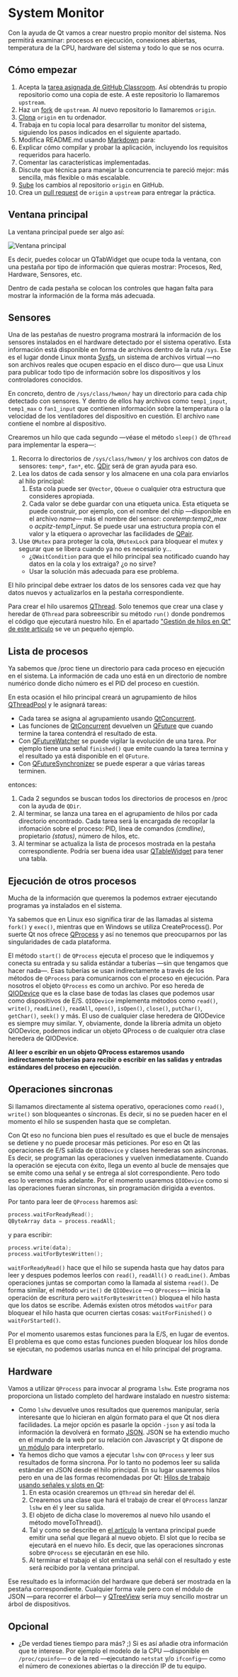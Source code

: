 # System Monitor

Con la ayuda de Qt vamos a crear nuestro propio monitor del sistema. Nos permitirá examinar: procesos en ejecución, conexiones abiertas, temperatura de la CPU, hardware del sistema y todo lo que se nos ocurra.

## Cómo empezar

 1. Acepta la [tarea asignada de GitHub Classroom](https://classroom.github.com/assignment-invitations/db3c0db7dc53b0bce07d4d2cf3826f97). Así obtendrás tu propio repositorio como una copia de este. A este repositorio lo llamaremos `upstream`.
 2. Haz un [fork](https://guides.github.com/activities/forking/) de `upstream`. Al nuevo repositorio lo llamaremos `origin`.
 3. [Clona](http://gitref.org/creating/#clone) `origin` en tu ordenador.
 4. Trabaja en tu copia local para desarrollar tu monitor del sistema, siguiendo los pasos indicados en el siguiente apartado.
 5. Modifica README.md usando [Markdown](https://guides.github.com/features/mastering-markdown/) para:
   1. Explicar cómo compilar y probar la aplicación, incluyendo los requisitos requeridos para hacerlo.
   2. Comentar las características implementadas.
   3. Discute que técnica para manejar la concurrencia te pareció mejor: más sencilla, más flexible o más escalable.
 5. [Sube](http://gitref.org/remotes/#push) los cambios al repositorio `origin` en GitHub.
 6. Crea un [pull request](https://help.github.com/articles/creating-a-pull-request) de `origin` a `upstream` para entregar la práctica.

## Ventana principal

La ventana principal puede ser algo así:

![Ventana principal](/../master/images/main-window.png)

Es decir, puedes colocar un QTabWidget que ocupe toda la ventana, con una pestaña por tipo de información que quieras mostrar: Procesos, Red, Hardware, Sensores, etc.

Dentro de cada pestaña se colocan los controles que hagan falta para mostrar la información de la forma más adecuada.

## Sensores

Una de las pestañas de nuestro programa mostrará la información de los sensores instalados en el hardware detectado por el sistema operativo. Esta información está disponible en forma de archivos dentro de la ruta `/sys`. Ese es el lugar donde Linux monta [Sysfs](https://es.wikipedia.org/wiki/Sysfs), un sistema de archivos virtual —no son archivos reales que ocupen espacio en el disco duro— que usa Linux para publicar todo tipo de información sobre los dispositivos y los controladores conocidos.

En concreto, dentro de `/sys/class/hwmon/` hay un directorio para cada chip detectado con sensores. Y dentro de ellos hay archivos como `temp1_input`, `temp1_max` o `fan1_input` que contienen información sobre la temperatura o la velocidad de los ventiladores del dispositivo en cuestión. El archivo `name` contiene el nombre al dispositivo.

Crearemos un hilo que cada segundo —véase el método `sleep()` de `QThread` para implementar la espera—:

 1. Recorra lo directorios de `/sys/class/hwmon/` y los archivos con datos de sensores: `temp*`, `fan*`, etc. [QDir](http://doc.qt.io/qt-5/qdir.html) será de gran ayuda para eso.
 2. Lea los datos de cada sensor y los almacene en una cola para enviarlos al hilo principal:
    1. Esta cola puede ser `QVector`, `QQueue` o cualquier otra estructura que consideres apropiada.
    2. Cada valor se debe guardar con una etiqueta unica. Esta etiqueta se puede construir, por ejemplo, con el nombre del chip —disponible en el archivo _name_— más el nombre del sensor: _coretemp:temp2\_max_ o _acpitz-temp1\_input_. Se puede usar una estructura propia con el valor y la etiquera o aprovechar las facilidades de [QPair](http://doc.qt.io/qt-5/qpair.html).
 3. Use `QMutex` para proteger la cola, `QMutexLock` para bloquear el mutex y segurar que se libera cuando ya no es necesario y...
    * ¿`QWaitCondition` para que el hilo principal sea notificado cuando hay datos en la cola y los extraiga? ¿o no sirve?
    * Usar la solución más adecuada para ese problema.

El hilo principal debe extraer los datos de los sensores cada vez que hay datos nuevos y actualizarlos en la pestaña correspondiente.

Para crear el hilo usaremos [QThread](http://doc.qt.io/qt-5/qthread.html). Solo tenemos que crear una clase y heredar de `QThread` para sobreescribir su método `run()` donde pondremos el código que ejecutará nuestro hilo. En el apartado ["Gestión de hilos en Qt" de este artículo](https://jmtorres.webs.ull.es/me/2013/02/introduccion-al-uso-de-hilos-en-qt/) se ve un pequeño ejemplo.

## Lista de procesos

Ya sabemos que /proc tiene un directorio para cada proceso en ejecución en el sistema. La información de cada uno está en un directorio de nombre numérico donde dicho número es el PID del proceso en cuestión.

En esta ocasión el hilo principal creará un agrupamiento de hilos [QThreadPool](http://doc.qt.io/qt-5/qthreadpool.html) y le asignará tareas:

 * Cada tarea se asigna al agrupamiento usando [QtConcurrent](http://doc.qt.io/qt-5/qtconcurrent-index.html).
 * Las funciones de [QtConcurrent](http://doc.qt.io/qt-5/qtconcurrent-index.html) devuelven un [QFuture](http://doc.qt.io/qt-5/qfuture.html) que cuando termine la tarea contendrá el resultado de esta.
 * Con [QFutureWatcher](http://doc.qt.io/qt-5/qfuturewatcher.html) se puede vigilar la evolución de una tarea. Por ejemplo tiene una señal `finished()` que emite cuando la tarea termina y el resultado ya está
 disponible en el `QFuture`.
 * Con [QFutureSynchronizer](http://doc.qt.io/qt-5/qfuturesynchronizer.html) se puede esperar a que várias tareas terminen.

entonces: 
 
 1. Cada 2 segundos se buscan todos los directorios de procesos en /proc con la ayuda de `QDir`.
 2. Al terminar, se lanza una tarea en el agrupamiento de hilos por cada directorio encontrado. Cada tarea será la encargada de recopilar la infomación sobre el proceso: PID, línea de comandos _(cmdline)_, propietario _(status)_, número de hilos, etc.
 3. Al terminar se actualiza la lista de procesos mostrada en la pestaña correspondiente. Podría ser buena idea usar [QTableWidget](http://doc.qt.io/qt-4.8/qtablewidget.html) para tener una tabla.

## Ejecución de otros procesos

Mucha de la información que queremos la podemos extraer ejecutando programas ya instalados en el sistema.

Ya sabemos que en Linux eso significa tirar de las llamadas al sistema `fork()` y `exec()`, mientras que en Windows se utiliza CreateProcess(). Por suerte Qt nos ofrece [QProcess](http://doc.qt.io/qt-5/qprocess.html) y así no tenemos que preocuparnos por las singularidades de cada plataforma.

El método `start()` de `QProcess` ejecuta el proceso que le indiquemos y conecta su entrada y su salida estándar a tuberías —sin que tengamos que hacer nada—. Esas tuberías se usan indirectamente a través de los métodos de `QProcess` para comunicarnos con el proceso en ejecución. Para nosotros el objeto `QProcess` es como un archivo. Por eso hereda de [QIODevice](http://doc.qt.io/qt-5/qiodevice.html) que es la clase base de todas las clases que podemos usar como dispositivos de E/S. `QIODevice` implementa métodos como `read()`, `write()`, `readLine()`, `readAll`, `open()`, `isOpen()`, `close()`, `putChar()`, `getChar()`, `seek()` y más. El uso de cualquier clase heredera de QIODevice es siempre muy similar. Y, obviamente, donde la librería admita un objeto QIODevice, podemos indicar un objeto QProcess o de cualquier otra clase heredera de QIODevice.

**Al leer o escribir en un objeto QProcess estaremos usando indirectamente tuberías para recibir o escribir en las salidas y entradas estándares del proceso en ejecución**.

## Operaciones sincronas

Si llamamos directamente al sistema operativo, operaciones como `read()`, `write()` son bloqueantes o síncronas. Es decir, si no se pueden hacer en el momento el hilo se suspenden hasta que se completan.

Con Qt eso no funciona bien pues el resultado es que el bucle de mensajes se detiene y no puede procesar más peticiones. Por eso en Qt las operaciones de E/S salida de `QIODevice` y clases herederas son asíncronas. Es decir, se programan las operaciones y vuelven inmediatamente. Cuando la operación se ejecuta con éxito, llega un evento al bucle de mensajes que se emite como una señal y se entrega al slot correspondiente. Pero todo eso lo veremos más adelante. Por el momento usaremos `QIODevice` como si las operaciones fueran síncronas, sin programación dirigida a eventos.

Por tanto para leer de `QProcess` haremos así:

~~~.cpp
process.waitForReadyRead();
QByteArray data = process.readAll;
~~~

y para escribir:

~~~.cpp
process.write(data);
process.waitForBytesWritten();
~~~

`waitForReadyRead()` hace que el hilo se supenda hasta que hay datos para leer y despues podemos leerlos con `read()`, `readAll()` o `readLine()`. Ambas operaciones juntas se comportan como la llamada al sistema `read()`. De forma similar, el método `write()` de `QIODevice` —o `QProcess`— inicia la operación de escritura pero `waitForBytesWritten()` bloquea el hilo hasta que los datos se escribe. Además existen otros métodos `waitFor` para bloquear el hilo hasta que ocurren ciertas cosas: `waitForFinished()` o `waitForStarted()`.

Por el momento usaremos estas funciones para la E/S, en lugar de eventos. El problema es que como estas funciones pueden bloquear los hilos donde se ejecutan, no podemos usarlas nunca en el hilo principal del programa.

## Hardware

Vamos a utilizar `QProcess` para invocar al programa `lshw`. Este programa nos proporciona un listado completo del hardware instalado en nuestro sistema:

 * Como `lshw` devuelve unos resultados que queremos manipular, sería interesante que lo hicieran en algún formato para el que Qt nos diera facilidades. La mejor opción es pasarle la opción `-json` y así toda la información la devolverá en formato [JSON](https://en.wikipedia.org/wiki/JSON). JSON se ha extendio mucho en el mundo de la web por su relación con Javascript y Qt dispone de [un módulo](http://doc.qt.io/qt-5/json.html) para interpretarlo.
 * Ya hemos dicho que vamos a ejecutar `lshw` con `QProcess` y leer sus resultados de forma síncrona. Por lo tanto no podemos leer su salida estándar en JSON desde el hilo principal. En su lugar usaremos hilos pero en una de las formas recomendadas por Qt: [Hilos de trabajo usando señales y slots en Qt](https://jmtorres.webs.ull.es/me/2013/02/hilos-de-trabajo-usando-senales-y-slots-en-qt/):
   1. En esta ocasión crearemos un `QThread` sin heredar del él.
   2. Crearemos una clase que hará el trabajo de crear el `QProcess` lanzar `lshw` en él y leer su salida.
   3. El objeto de dicha clase lo moveremos al nuevo hilo usando el método moveToThread().
   4. Tal y como se describe en [el artículo](https://jmtorres.webs.ull.es/me/2013/02/hilos-de-trabajo-usando-senales-y-slots-en-qt/) la ventana principal puede emitir una señal que llegará al nuevo objeto. El slot que lo reciba se ejecutará en el nuevo hilo. Es decir, que las operaciones síncronas sobre `QProcess` se ejecutarán en ese hilo.
   5. Al terminar el trabajo el slot emitará una señál con el resultado y este será recibido por la ventana principal.

Ese resultado es la información del hardware que deberá ser mostrada en la pestaña correspondiente. Cualquier forma vale pero con el módulo de JSON —para recorrer el árbol— y [QTreeView](http://doc.qt.io/qt-5/QTreeView.html#details) sería muy sencillo mostrar un árbol de dispositivos.

## Opcional

 * ¿De verdad tienes tiempo para más? ;) Si es así añadie otra información que te interese. Por ejemplo el modelo de la CPU —disponible en `/proc/cpuinfo`— o de la red —ejecutando `netstat` y/o `ifconfig`— como el número de conexiones abiertas o la dirección IP de tu equipo.
